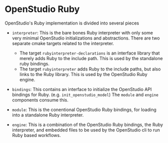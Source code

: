 # OpenStudio Ruby

OpenStudio's Ruby implementation is divided into several pieces

* `interpreter`: This is the bare bones Ruby interpreter with only some very minimal OpenStudio 
initializations and abstractions. There are two separate cmake targets related to the interpreter.

    * The target `rubyinterpreter-declarations` is an interface library that merely adds Ruby to the include path. This is used by the standalone ruby bindings.
    * The target `rubyinterpreter` adds Ruby to the include paths, but also links to the Ruby library. This is used by the OpenStudio Ruby engine.

* `bindings`: This contains an interface to initialize the OpenStudio API bindings for Ruby. (e.g. `init_openstudio_model`)
The `module` and `engine` components consume this.

* `module`: This is the conentional OpenStudio Ruby bindings, for loading into a standalone Ruby interpreter.

* `engine`: This is a combination of the OpenStudio Ruby bindings, the Ruby interpreter, and embedded files
to be used by the OpenStudio cli to run Ruby based workflows.
